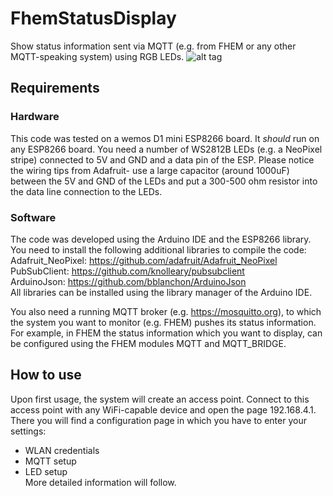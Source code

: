 # FhemStatusDisplay

Show status information sent via MQTT (e.g. from FHEM or any other MQTT-speaking system) using RGB LEDs.
![alt tag](http://www.bernd-schubart.de/downloads/fhem/fhemstatusdisplay/fhemstatusdisplay_20.jpg)

## Requirements
### Hardware
This code was tested on a wemos D1 mini ESP8266 board. It <i>should</i> run on any ESP8266 board. You need a number of WS2812B LEDs (e.g. a NeoPixel stripe) connected to 5V and GND and a data pin of the ESP. Please notice the wiring tips from Adafruit- use a large capacitor (around 1000uF) between the 5V and GND of the LEDs and put a 300-500 ohm resistor into the data line connection to the LEDs.<br>

### Software
The code was developed using the Arduino IDE and the ESP8266 library. You need to install the following additional libraries to compile the code:<br>
Adafruit_NeoPixel: https://github.com/adafruit/Adafruit_NeoPixel<br>
PubSubClient: https://github.com/knolleary/pubsubclient<br>
ArduinoJson: https://github.com/bblanchon/ArduinoJson<br>
All libraries can be installed using the library manager of the Arduino IDE.

You also need a running MQTT broker (e.g. https://mosquitto.org), to which the system you want to monitor (e.g. FHEM) pushes its status information. For example, in FHEM the status information which you want to display, can be configured using the FHEM modules MQTT and MQTT_BRIDGE.

## How to use
Upon first usage, the system will create an access point. Connect to this access point with any WiFi-capable device and open the page 192.168.4.1.
There you will find a configuration page in which you have to enter your settings:
- WLAN credentials
- MQTT setup
- LED setup<br>
More detailed information will follow.
